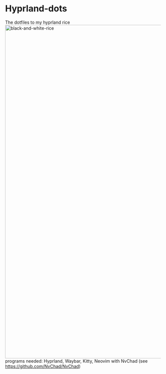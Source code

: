 # Hyprland-dots
The dotfiles to my hyprland rice
<img width="1920" height="1080" alt="black-and-white-rice" src="https://github.com/user-attachments/assets/4a0e0f0f-d53b-4c26-88bd-4473ab78b9e4" />
programs needed:
Hyprland,
Waybar,
Kitty,
Neovim with NvChad (see https://github.com/NvChad/NvChad)

